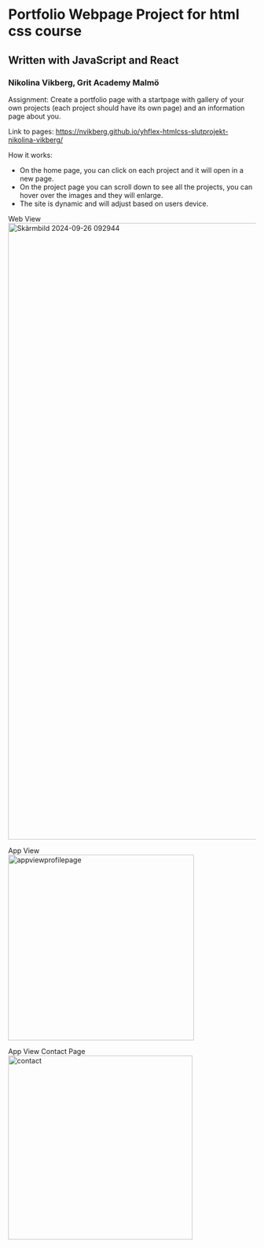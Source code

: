 # Portfolio Webpage Project for html css course
## Written with JavaScript and React
### Nikolina Vikberg, Grit Academy Malmö


Assignment: Create a portfolio page with a startpage with gallery of your own projects (each project should have its own page) and an information page about you.


Link to pages: https://nvikberg.github.io/yhflex-htmlcss-slutprojekt-nikolina-vikberg/

How it works: <br>
- On the home page, you can click on each project and it will open in a new page.
- On the project page you can scroll down to see all the projects, you can hover over the images and they will enlarge.
- The site is dynamic and will adjust based on users device.

Web View <br>
<img width="1256" alt="Skärmbild 2024-09-26 092944" src="https://github.com/user-attachments/assets/f6cf19bf-203a-4d9d-92f4-a85d6a048cb3">


App View<br>
<img width="378" alt="appviewprofilepage" src="https://github.com/user-attachments/assets/125f656c-5cc9-46f2-a5e8-101711fe777a">


App View Contact Page<br>
<img width="375" alt="contact" src="https://github.com/user-attachments/assets/ee32ba60-1966-433d-9483-822865f9e474">
